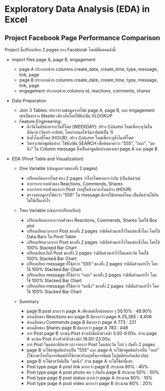 # Exploratory Data Analysis (EDA) in Excel
## Project Facebook Page Performance Comparison
Project นี้เปรียบเทียบ 2 pages ทาง Facebook โดยมีขั้นตอนดังนี้

- import files page A, page B, engagement
  - page A ประกอบด้วย columns create_date, create_time, type, message, link, page
  - page B ประกอบด้วย columns create_date, create_time, type, message, link, page
  - engagement ประกอบด้วย columns id, reactions, comments, shares

- Data Preparation
  - Join 3 Tables: ทำการรวมข้อมูลจากไฟล์ page A, page B, และ engagement เข้าเป็นตาราง Master เดียวกันโดยใช้ฟังก์ชัน VLOOKUP
  - Feature Engineering:
    - ดึงวันในสัปดาห์จากวันที่โพส (WEEKDAY): สร้าง Column ใหม่เพื่อระบุวันในสัปดาห์ (จันทร์-อาทิตย์, โดยกำหนดให้วันอาทิตย์เป็น 1)
    - ดึงชั่วโมงที่โพส (HOUR): สร้าง Column ใหม่เพื่อระบุชั่วโมงที่โพส
    - วิเคราะห์คำพูดติดปาก: ใช้ฟังก์ชัน SEARCH เพื่อค้นหาคำว่า "555", "ถถถ", "มอนิ่ง" ใน Column message ซึ่งเป็นคำพูดติดปากของเพจ page A และ page B

- EDA (Pivot Table and Visualization)
  - One Variable (เน้นดูผลรวมของทั้ง 2 pages)
    - เปรียบเทียบการโพส ของ 2 pages ว่าใครโพสเยอะกว่ากัน (เป็นสัดส่วน)
    - หาการกระจายตัวของ Reactions, Commends, Shares
    - หาการกระจายตัวของการ Post ว่าอยู่ในช่วงเวลาไหนบ้าง (HOUR)
    - ตรวจสอบดูการใช้คำว่า "555" ใน message มีการใช้บ่อยแค่ไหน เป็นสัดส่วนใช้กับไม่ใช้เป็นเท่าไร
  - Two Variable (เน้นการเปรียบเทียบ)
    - เปรียบเทียบการกระจายตัวของ Reactions, Commends, Shares โดยใช้ Box plot
    - เปรียบเทียบเวลาการ Post ของทั้ง 2 pages ว่ามีสัดส่วนเท่าไรในแต่ละชั่วโมง โดยใช้ Data Bars ใน Pivot Table
    - เปรียบเทียบเวลาการ Post ของทั้ง 2 pages ว่ามีสัดส่วนเท่าไรในแต่ละชั่วโมง โดยใช้ 100% Stacked Bar Chart
    - เปรียบเทียบวันที่ Post ของทั้ง 2 pages ว่ามีสัดส่วนเท่าไรในแต่ละวัน โดยใช้ 100% Stacked Bar Chart
    - เปรียบเทียบ message ที่ใช้คำว่า "555" ของทั้ง 2 pages ว่ามีสัดส่วนเท่าไร โดยใช้ 100% Stacked Bar Chart
    - เปรียบเทียบ message ที่ใช้คำว่า "ถถถ" ของทั้ง 2 pages ว่ามีสัดส่วนเท่าไร โดยใช้ 100% Stacked Bar Chart
    - เปรียบเทียบ message ที่ใช้คำว่า "มอนิ่ง" ของทั้ง 2 pages ว่ามีสัดส่วนเท่าไร โดยใช้ 100% Stacked Bar Chart
   
  - Summary
    - page B post มากกว่า page A เพียงแค่เล็กน้อยมาก ๆ 50.10% : 49.90%
    - ค่าเฉลี่ยของ Reactions ของ page B มีมากกว่า page A 25,385 : 4,406
    - ค่าเฉลี่ยของ Commends page B มีมากกว่า page A 773 : 221
    - ค่าเฉลี่ยของ Shares page B มีมากกว่า page A 783 : 446
    - การ Post page B จะเน้น Post ช่วงเช้ามืดถึงช่วงเช้า 3.00-9.00น. ส่วน page A จะเน้น Post ช่วงหัวค่ำถึงช่วงดึก 19.00-23.00น.
    - การ Post ในแต่ละสัปดาห์ กระจายการ Post ในแต่ละวัน ใกล้ ๆ กันทั้ง 2 pages 
    - page B จะใช้คำพูดติดปากเป็น "555" และ page A จะใช้คำพูดติดปากเป็น "ถถถ" (ใช้ภาษาไทยในการพิมพ์กับใช้ภาษาอังกฤษในการพิมพ์ ในปุ่มคีย์บอร์ดเดียวกัน)
    - page B จะใช้คำสวัสดีเป็น "มอนิ่ง" ส่วน page A จะไม่ใช้คำนี้เลย
    - Post type page A post link มากกว่า page B ประมาณ 60% : 40%
    - Post type page A post photo พอ ๆ กันกับ page B ประมาณ 50% : 50%
    - Post type page B post status มากกว่า page A ประมาณ 90% : 10%
    - Post type page A post video มากกว่า page B ประมาณ 80% : 20%
